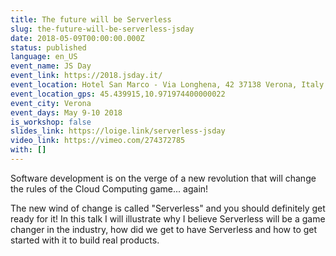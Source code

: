 ```yaml
---
title: The future will be Serverless
slug: the-future-will-be-serverless-jsday
date: 2018-05-09T00:00:00.000Z
status: published
language: en_US
event_name: JS Day
event_link: https://2018.jsday.it/
event_location: Hotel San Marco - Via Longhena, 42 37138 Verona, Italy
event_location_gps: 45.439915,10.971974400000022
event_city: Verona
event_days: May 9-10 2018
is_workshop: false
slides_link: https://loige.link/serverless-jsday
video_link: https://vimeo.com/274372785
with: []
---
```


Software development is on the verge of a new revolution that will change the rules of the Cloud Computing game... again!

The new wind of change is called "Serverless" and you should definitely get ready for it! In this talk I will illustrate why I believe Serverless will be a game changer in the industry, how did we get to have Serverless and how to get started with it to build real products.
